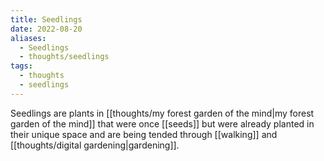 ```yaml
---
title: Seedlings
date: 2022-08-20
aliases:
  - Seedlings
  - thoughts/seedlings
tags:
  - thoughts
  - seedlings
---
```

Seedlings are plants in [[thoughts/my forest garden of the mind|my forest garden of the mind]] that were once [[seeds]] but were already planted in their unique space and are being tended through [[walking]] and [[thoughts/digital gardening|gardening]].